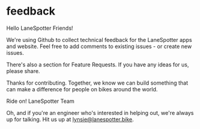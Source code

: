 # feedback

Hello LaneSpotter Friends!

We're using Github to collect technical feedback for the LaneSpotter apps and website. Feel free to add comments to existing issues - or create new issues. 

There's also a section for Feature Requests. If you have any ideas for us, please share. 

Thanks for contributing. Together, we know we can build something that can make a difference for people on bikes around the world.

Ride on!
LaneSpotter Team

Oh, and if you're an engineer who's interested in helping out, we're always up for talking. Hit us up at lynsie@lanespotter.bike.
